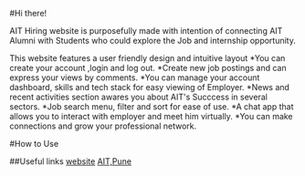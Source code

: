 #Hi there!

AIT Hiring website is purposefully made with intention of connecting AIT Alumni with Students who could explore the Job and internship opportunity.

This website features a user friendly design and intuitive layout
*You can create your account ,login and log out.
*Create new job postings and can express your views by comments.
*You can manage your account dashboard, skills and tech stack for easy viewing of Employer.
*News and recent activities section awares you about AIT's Succcess in several sectors.
*Job search menu, filter and sort for ease of use.
*A chat app that allows you to interact with employer and meet him virtually.
*You can make connections and grow your professional network.


#How to Use




##Useful links
[website](https://github.com/sahilkamate03/DeVerse)
[AIT,Pune](https://www.aitpune.com)
